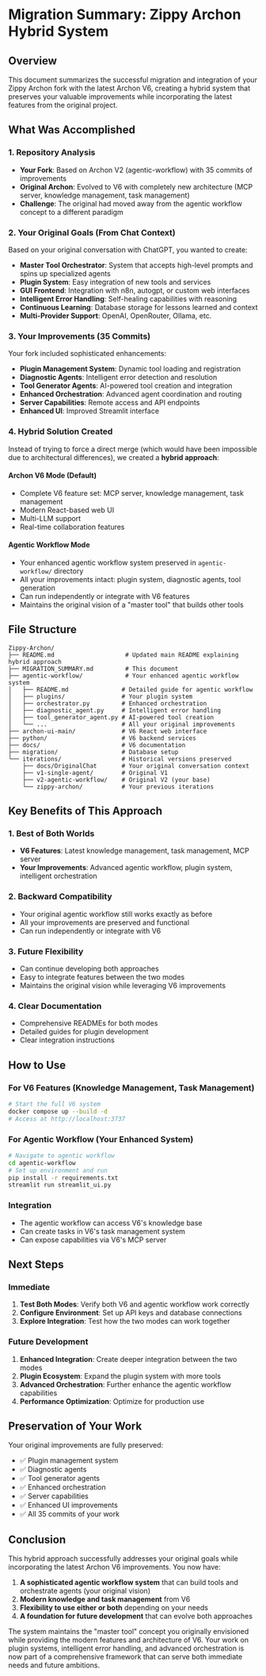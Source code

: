 # Migration Summary: Zippy Archon Hybrid System

## Overview

This document summarizes the successful migration and integration of your Zippy Archon fork with the latest Archon V6, creating a hybrid system that preserves your valuable improvements while incorporating the latest features from the original project.

## What Was Accomplished

### 1. Repository Analysis
- **Your Fork**: Based on Archon V2 (agentic-workflow) with 35 commits of improvements
- **Original Archon**: Evolved to V6 with completely new architecture (MCP server, knowledge management, task management)
- **Challenge**: The original had moved away from the agentic workflow concept to a different paradigm

### 2. Your Original Goals (From Chat Context)
Based on your original conversation with ChatGPT, you wanted to create:
- **Master Tool Orchestrator**: System that accepts high-level prompts and spins up specialized agents
- **Plugin System**: Easy integration of new tools and services
- **GUI Frontend**: Integration with n8n, autogpt, or custom web interfaces
- **Intelligent Error Handling**: Self-healing capabilities with reasoning
- **Continuous Learning**: Database storage for lessons learned and context
- **Multi-Provider Support**: OpenAI, OpenRouter, Ollama, etc.

### 3. Your Improvements (35 Commits)
Your fork included sophisticated enhancements:
- **Plugin Management System**: Dynamic tool loading and registration
- **Diagnostic Agents**: Intelligent error detection and resolution
- **Tool Generator Agents**: AI-powered tool creation and integration
- **Enhanced Orchestration**: Advanced agent coordination and routing
- **Server Capabilities**: Remote access and API endpoints
- **Enhanced UI**: Improved Streamlit interface

### 4. Hybrid Solution Created

Instead of trying to force a direct merge (which would have been impossible due to architectural differences), we created a **hybrid approach**:

#### Archon V6 Mode (Default)
- Complete V6 feature set: MCP server, knowledge management, task management
- Modern React-based web UI
- Multi-LLM support
- Real-time collaboration features

#### Agentic Workflow Mode
- Your enhanced agentic workflow system preserved in `agentic-workflow/` directory
- All your improvements intact: plugin system, diagnostic agents, tool generation
- Can run independently or integrate with V6 features
- Maintains the original vision of a "master tool" that builds other tools

## File Structure

```
Zippy-Archon/
├── README.md                    # Updated main README explaining hybrid approach
├── MIGRATION_SUMMARY.md         # This document
├── agentic-workflow/            # Your enhanced agentic workflow system
│   ├── README.md               # Detailed guide for agentic workflow
│   ├── plugins/                # Your plugin system
│   ├── orchestrator.py         # Enhanced orchestration
│   ├── diagnostic_agent.py     # Intelligent error handling
│   ├── tool_generator_agent.py # AI-powered tool creation
│   └── ...                     # All your original improvements
├── archon-ui-main/             # V6 React web interface
├── python/                     # V6 backend services
├── docs/                       # V6 documentation
├── migration/                  # Database setup
└── iterations/                 # Historical versions preserved
    ├── docs/OriginalChat       # Your original conversation context
    ├── v1-single-agent/        # Original V1
    ├── v2-agentic-workflow/    # Original V2 (your base)
    └── zippy-archon/           # Your previous iterations
```

## Key Benefits of This Approach

### 1. Best of Both Worlds
- **V6 Features**: Latest knowledge management, task management, MCP server
- **Your Improvements**: Advanced agentic workflow, plugin system, intelligent orchestration

### 2. Backward Compatibility
- Your original agentic workflow still works exactly as before
- All your improvements are preserved and functional
- Can run independently or integrate with V6

### 3. Future Flexibility
- Can continue developing both approaches
- Easy to integrate features between the two modes
- Maintains the original vision while leveraging V6 improvements

### 4. Clear Documentation
- Comprehensive READMEs for both modes
- Detailed guides for plugin development
- Clear integration instructions

## How to Use

### For V6 Features (Knowledge Management, Task Management)
```bash
# Start the full V6 system
docker compose up --build -d
# Access at http://localhost:3737
```

### For Agentic Workflow (Your Enhanced System)
```bash
# Navigate to agentic workflow
cd agentic-workflow
# Set up environment and run
pip install -r requirements.txt
streamlit run streamlit_ui.py
```

### Integration
- The agentic workflow can access V6's knowledge base
- Can create tasks in V6's task management system
- Can expose capabilities via V6's MCP server

## Next Steps

### Immediate
1. **Test Both Modes**: Verify both V6 and agentic workflow work correctly
2. **Configure Environment**: Set up API keys and database connections
3. **Explore Integration**: Test how the two modes can work together

### Future Development
1. **Enhanced Integration**: Create deeper integration between the two modes
2. **Plugin Ecosystem**: Expand the plugin system with more tools
3. **Advanced Orchestration**: Further enhance the agentic workflow capabilities
4. **Performance Optimization**: Optimize for production use

## Preservation of Your Work

Your original improvements are fully preserved:
- ✅ Plugin management system
- ✅ Diagnostic agents
- ✅ Tool generator agents
- ✅ Enhanced orchestration
- ✅ Server capabilities
- ✅ Enhanced UI improvements
- ✅ All 35 commits of your work

## Conclusion

This hybrid approach successfully addresses your original goals while incorporating the latest Archon V6 improvements. You now have:

1. **A sophisticated agentic workflow system** that can build tools and orchestrate agents (your original vision)
2. **Modern knowledge and task management** from V6
3. **Flexibility to use either or both** depending on your needs
4. **A foundation for future development** that can evolve both approaches

The system maintains the "master tool" concept you originally envisioned while providing the modern features and architecture of V6. Your work on plugin systems, intelligent error handling, and advanced orchestration is now part of a comprehensive framework that can serve both immediate needs and future ambitions.
